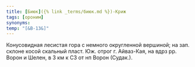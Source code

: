 ```yaml
---
title: [Биюк]({% link _terms/биюк.md %})-Криж
tags: [ороним]
synonyms:
temp: "[&В-13&]"
---
```


Конусовидная лесистая гора с немного округленной вершиной; на зап. склоне косой
скальный пласт. Юж. отрог г. Айваз-Кая, на вдрз рр. Ворон и Шелен, в 3 км к СЗ
от нп Ворон (Судак.).
